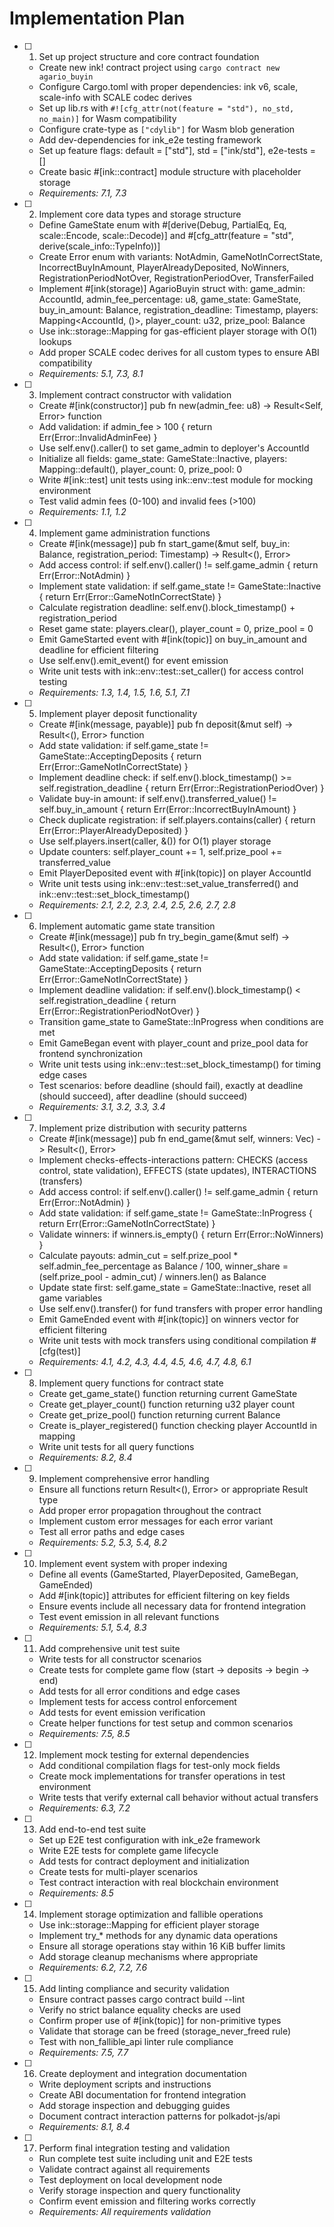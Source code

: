 # Implementation Plan

- [ ] 1. Set up project structure and core contract foundation
  - Create new ink! contract project using `cargo contract new agario_buyin`
  - Configure Cargo.toml with proper dependencies: ink v6, scale, scale-info with SCALE codec derives
  - Set up lib.rs with `#![cfg_attr(not(feature = "std"), no_std, no_main)]` for Wasm compatibility
  - Configure crate-type as `["cdylib"]` for Wasm blob generation
  - Add dev-dependencies for ink_e2e testing framework
  - Set up feature flags: default = ["std"], std = ["ink/std"], e2e-tests = []
  - Create basic #[ink::contract] module structure with placeholder storage
  - _Requirements: 7.1, 7.3_

- [ ] 2. Implement core data types and storage structure
  - Define GameState enum with #[derive(Debug, PartialEq, Eq, scale::Encode, scale::Decode)] and #[cfg_attr(feature = "std", derive(scale_info::TypeInfo))]
  - Create Error enum with variants: NotAdmin, GameNotInCorrectState, IncorrectBuyInAmount, PlayerAlreadyDeposited, NoWinners, RegistrationPeriodNotOver, RegistrationPeriodOver, TransferFailed
  - Implement #[ink(storage)] AgarioBuyin struct with: game_admin: AccountId, admin_fee_percentage: u8, game_state: GameState, buy_in_amount: Balance, registration_deadline: Timestamp, players: Mapping<AccountId, ()>, player_count: u32, prize_pool: Balance
  - Use ink::storage::Mapping for gas-efficient player storage with O(1) lookups
  - Add proper SCALE codec derives for all custom types to ensure ABI compatibility
  - _Requirements: 5.1, 7.3, 8.1_

- [ ] 3. Implement contract constructor with validation
  - Create #[ink(constructor)] pub fn new(admin_fee: u8) -> Result<Self, Error> function
  - Add validation: if admin_fee > 100 { return Err(Error::InvalidAdminFee) }
  - Use self.env().caller() to set game_admin to deployer's AccountId
  - Initialize all fields: game_state: GameState::Inactive, players: Mapping::default(), player_count: 0, prize_pool: 0
  - Write #[ink::test] unit tests using ink::env::test module for mocking environment
  - Test valid admin fees (0-100) and invalid fees (>100)
  - _Requirements: 1.1, 1.2_

- [ ] 4. Implement game administration functions
  - Create #[ink(message)] pub fn start_game(&mut self, buy_in: Balance, registration_period: Timestamp) -> Result<(), Error>
  - Add access control: if self.env().caller() != self.game_admin { return Err(Error::NotAdmin) }
  - Implement state validation: if self.game_state != GameState::Inactive { return Err(Error::GameNotInCorrectState) }
  - Calculate registration deadline: self.env().block_timestamp() + registration_period
  - Reset game state: players.clear(), player_count = 0, prize_pool = 0
  - Emit GameStarted event with #[ink(topic)] on buy_in_amount and deadline for efficient filtering
  - Use self.env().emit_event() for event emission
  - Write unit tests with ink::env::test::set_caller() for access control testing
  - _Requirements: 1.3, 1.4, 1.5, 1.6, 5.1, 7.1_

- [ ] 5. Implement player deposit functionality
  - Create #[ink(message, payable)] pub fn deposit(&mut self) -> Result<(), Error> function
  - Add state validation: if self.game_state != GameState::AcceptingDeposits { return Err(Error::GameNotInCorrectState) }
  - Implement deadline check: if self.env().block_timestamp() >= self.registration_deadline { return Err(Error::RegistrationPeriodOver) }
  - Validate buy-in amount: if self.env().transferred_value() != self.buy_in_amount { return Err(Error::IncorrectBuyInAmount) }
  - Check duplicate registration: if self.players.contains(caller) { return Err(Error::PlayerAlreadyDeposited) }
  - Use self.players.insert(caller, &()) for O(1) player storage
  - Update counters: self.player_count += 1, self.prize_pool += transferred_value
  - Emit PlayerDeposited event with #[ink(topic)] on player AccountId
  - Write unit tests using ink::env::test::set_value_transferred() and ink::env::test::set_block_timestamp()
  - _Requirements: 2.1, 2.2, 2.3, 2.4, 2.5, 2.6, 2.7, 2.8_

- [ ] 6. Implement automatic game state transition
  - Create #[ink(message)] pub fn try_begin_game(&mut self) -> Result<(), Error> function
  - Add state validation: if self.game_state != GameState::AcceptingDeposits { return Err(Error::GameNotInCorrectState) }
  - Implement deadline validation: if self.env().block_timestamp() < self.registration_deadline { return Err(Error::RegistrationPeriodNotOver) }
  - Transition game_state to GameState::InProgress when conditions are met
  - Emit GameBegan event with player_count and prize_pool data for frontend synchronization
  - Write unit tests using ink::env::test::set_block_timestamp() for timing edge cases
  - Test scenarios: before deadline (should fail), exactly at deadline (should succeed), after deadline (should succeed)
  - _Requirements: 3.1, 3.2, 3.3, 3.4_

- [ ] 7. Implement prize distribution with security patterns
  - Create #[ink(message)] pub fn end_game(&mut self, winners: Vec<AccountId>) -> Result<(), Error>
  - Implement checks-effects-interactions pattern: CHECKS (access control, state validation), EFFECTS (state updates), INTERACTIONS (transfers)
  - Add access control: if self.env().caller() != self.game_admin { return Err(Error::NotAdmin) }
  - Add state validation: if self.game_state != GameState::InProgress { return Err(Error::GameNotInCorrectState) }
  - Validate winners: if winners.is_empty() { return Err(Error::NoWinners) }
  - Calculate payouts: admin_cut = self.prize_pool * self.admin_fee_percentage as Balance / 100, winner_share = (self.prize_pool - admin_cut) / winners.len() as Balance
  - Update state first: self.game_state = GameState::Inactive, reset all game variables
  - Use self.env().transfer() for fund transfers with proper error handling
  - Emit GameEnded event with #[ink(topic)] on winners vector for efficient filtering
  - Write unit tests with mock transfers using conditional compilation #[cfg(test)]
  - _Requirements: 4.1, 4.2, 4.3, 4.4, 4.5, 4.6, 4.7, 4.8, 6.1_

- [ ] 8. Implement query functions for contract state
  - Create get_game_state() function returning current GameState
  - Create get_player_count() function returning u32 player count
  - Create get_prize_pool() function returning current Balance
  - Create is_player_registered() function checking player AccountId in mapping
  - Write unit tests for all query functions
  - _Requirements: 8.2, 8.4_

- [ ] 9. Implement comprehensive error handling
  - Ensure all functions return Result<(), Error> or appropriate Result type
  - Add proper error propagation throughout the contract
  - Implement custom error messages for each error variant
  - Test all error paths and edge cases
  - _Requirements: 5.2, 5.3, 5.4, 8.2_

- [ ] 10. Implement event system with proper indexing
  - Define all events (GameStarted, PlayerDeposited, GameBegan, GameEnded)
  - Add #[ink(topic)] attributes for efficient filtering on key fields
  - Ensure events include all necessary data for frontend integration
  - Test event emission in all relevant functions
  - _Requirements: 5.1, 5.4, 8.3_

- [ ] 11. Add comprehensive unit test suite
  - Write tests for all constructor scenarios
  - Create tests for complete game flow (start -> deposits -> begin -> end)
  - Add tests for all error conditions and edge cases
  - Implement tests for access control enforcement
  - Add tests for event emission verification
  - Create helper functions for test setup and common scenarios
  - _Requirements: 7.5, 8.5_

- [ ] 12. Implement mock testing for external dependencies
  - Add conditional compilation flags for test-only mock fields
  - Create mock implementations for transfer operations in test environment
  - Write tests that verify external call behavior without actual transfers
  - _Requirements: 6.3, 7.2_

- [ ] 13. Add end-to-end test suite
  - Set up E2E test configuration with ink_e2e framework
  - Write E2E tests for complete game lifecycle
  - Add tests for contract deployment and initialization
  - Create tests for multi-player scenarios
  - Test contract interaction with real blockchain environment
  - _Requirements: 8.5_

- [ ] 14. Implement storage optimization and fallible operations
  - Use ink::storage::Mapping for efficient player storage
  - Implement try_* methods for any dynamic data operations
  - Ensure all storage operations stay within 16 KiB buffer limits
  - Add storage cleanup mechanisms where appropriate
  - _Requirements: 6.2, 7.2, 7.6_

- [ ] 15. Add linting compliance and security validation
  - Ensure contract passes cargo contract build --lint
  - Verify no strict balance equality checks are used
  - Confirm proper use of #[ink(topic)] for non-primitive types
  - Validate that storage can be freed (storage_never_freed rule)
  - Test with non_fallible_api linter rule compliance
  - _Requirements: 7.5, 7.7_

- [ ] 16. Create deployment and integration documentation
  - Write deployment scripts and instructions
  - Create ABI documentation for frontend integration
  - Add storage inspection and debugging guides
  - Document contract interaction patterns for polkadot-js/api
  - _Requirements: 8.1, 8.4_

- [ ] 17. Perform final integration testing and validation
  - Run complete test suite including unit and E2E tests
  - Validate contract against all requirements
  - Test deployment on local development node
  - Verify storage inspection and query functionality
  - Confirm event emission and filtering works correctly
  - _Requirements: All requirements validation_